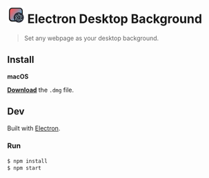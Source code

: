 <h1> <img src="static/icon.png" height="40"> Electron Desktop Background</h1>

> Set any webpage as your desktop background.

## Install

**macOS**

[**Download**](https://github.com/mattruzzi/electron-desktop-background/releases/latest) the `.dmg` file.

<!--
## Install

_macOS 10.10+, Linux, and Windows 7+ are supported (64-bit only)._

**macOS**

[**Download**](https://github.com/mattruzzi/undefined/releases/latest) the `.dmg` file.

**Linux**

[**Download**](https://github.com/mattruzzi/undefined/releases/latest) the `.AppImage` or `.deb` file.

_The AppImage needs to be [made executable](http://discourse.appimage.org/t/how-to-make-an-appimage-executable/80) after download._

**Windows**

[**Download**](https://github.com/mattruzzi/undefined/releases/latest) the `.exe` file.

---
-->

## Dev

Built with [Electron](https://electronjs.org).

### Run

```
$ npm install
$ npm start
```

<!--
### Publish

```
$ npm run release
```

After Travis finishes building your app, open the release draft it created and click "Publish".
-->
